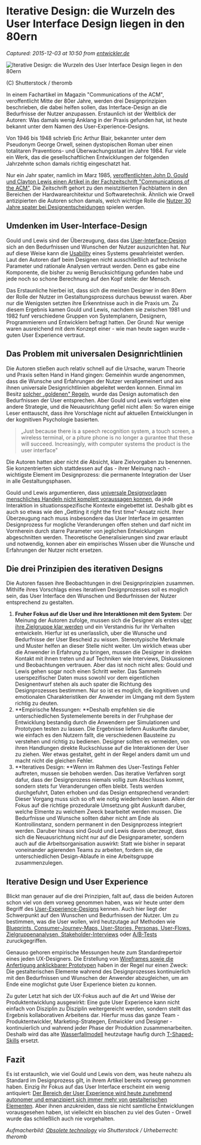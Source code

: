 # Iterative Design: die Wurzeln des User Interface Design liegen in den 80ern

_Captured: 2015-12-03 at 10:50 from [entwickler.de](https://entwickler.de/online/ux/iterative-design-user-interface-design-80ern-192104.html?xing_share=news)_

![Iterative Design: die Wurzeln des User Interface Design liegen in den 80ern](https://entwickler.de/wp-content/uploads/2015/11/user-interface-80er.jpg)

(C) Shutterstock / theromb

In einem Fachartikel im Magazin "Communications of the ACM", veroffentlicht Mitte der 80er Jahre, werden drei Designprinzipien beschrieben, die dabei helfen sollen, das Interface-Design an die Bedurfnisse der Nutzer anzupassen. Erstaunlich ist der Weitblick der Autoren: Was damals wenig Anklang in der Praxis gefunden hat, ist heute bekannt unter dem Namen des User-Experience-Designs.

Von 1946 bis 1948 schrieb Eric Arthur Blair, bekannter unter dem Pseudonym George Orwell, seinen dystopischen Roman uber einen totalitaren Praventions- und Überwachungsstaat im Jahre 1984. Fur viele ein Werk, das die gesellschaftlichen Entwicklungen der folgenden Jahrzehnte schon damals richtig eingeschatzt hat.

Nur ein Jahr spater, namlich im Marz 1985, [veroffentlichten John D. Gould und Clayton Lewis einen Artikel in der Fachzeitschrift "Communications of the ACM"](http://citeseerx.ist.psu.edu/viewdoc/download?doi=10.1.1.84.8860&rep=rep1&type=pdf). Die Zeitschrift gehort zu den meistzitierten Fachblattern in den Bereichen der Hardwarearchitektur und Softwaretechnik. Ähnlich wie Orwell antizipierten die Autoren schon damals, welch wichtige Rolle die [Nutzer 30 Jahre spater bei Designentscheidungen](https://entwickler.de/online/web-design-ux-design-ende-kreativitaet-167281.html) spielen werden.

## Umdenken im User-Interface-Design

Gould und Lewis sind der Überzeugung, dass das [User-Interface-Design](https://entwickler.de/online/ui-ux-wo-liegt-unterschied-167866.html) sich an den Bedurfnissen und Wunschen der Nutzer auszurichten hat. Nur auf diese Weise kann die [Usability](https://entwickler.de/online/agile/usability-testing-gewohnheit-184369.html) eines Systems gewahrleistet werden. Laut den Autoren darf beim Designen nicht ausschließlich auf technische Parameter und rationale Analysen vertraut werden. Denn es gabe eine Komponente, die bisher zu wenig Berucksichtigung gefunden habe und jede noch so schone Berechnung auf den Kopf stelle: der Mensch.

Das Erstaunliche hierbei ist, dass sich die meisten Designer in den 80ern der Rolle der Nutzer im Gestaltungsprozess durchaus bewusst waren. Aber nur die Wenigsten setzten ihre Erkenntnisse auch in die Praxis um. Zu diesem Ergebnis kamen Gould und Lewis, nachdem sie zwischen 1981 und 1982 funf verschiedene Gruppen von Systemplanern, Designern, Programmierern und Entwicklern befragt hatten. Der Grund: Nur wenige waren ausreichend mit dem Konzept einer - wie man heute sagen wurde - guten User Experience vertraut.

## Das Problem mit universalen Designrichtlinien

Die Autoren stießen auch relativ schnell auf die Ursache, warum Theorie und Praxis selten Hand in Hand gingen: Gemeinhin wurde angenommen, dass die Wunsche und Erfahrungen der Nutzer verallgemeinert und aus ihnen universale Designrichtlinien abgeleitet werden konnen. Einmal im Besitz [solcher „goldenen" Regeln](https://entwickler.de/online/web/gibt-es-den-goldenen-schnitt-im-webdesign-149854.html), wurde das Design automatisch den Bedurfnissen der User entsprechen. Aber Gould und Lewis verfolgten eine andere Strategie, und die Neuausrichtung gefiel nicht allen: So waren einige Leser enttauscht, dass ihre Vorschlage nicht auf aktuellen Entwicklungen in der kognitiven Psychologie basierten.

> „Just because there is a speech recognition system, a touch screen, a wireless terminal, or a piture phone is no longer a gurantee that these will succeed. Increasingly, with computer systems the product is the user interface"

Die Autoren hatten aber nicht die Absicht, klare Zielvorgaben zu benennen. Sie konzentrierten sich stattdessen auf das - ihrer Meinung nach - wichtigste Element im Designprozess: die permanente Integration der User in alle Gestaltungsphasen.

Gould und Lewis argumentieren, dass [universale Designvorlagen menschliches Handeln nicht komplett voraussagen konnen](https://entwickler.de/online/ux/ux-missverstaendnisse-teil-3-userverhalten-rational-169359.html), da jede Interaktion in situationsspezifische Kontexte eingebettet ist. Deshalb gibt es auch so etwas wie den „Getting it right the first time"-Ansatz nicht. Ihrer Überzeugung nach muss insbesondere das User Interface im gesamten Designprozess fur mogliche Veranderungen offen stehen und darf nicht im Vornherein durch starre Parameter von jeglichen Entwicklungen abgeschnitten werden. Theoretische Generalisierungen sind zwar erlaubt und notwendig, konnen aber ein empirisches Wissen uber die Wunsche und Erfahrungen der Nutzer nicht ersetzen.

## Die drei Prinzipien des iterativen Designs

Die Autoren fassen ihre Beobachtungen in drei Designprinzipien zusammen. Mithilfe ihres Vorschlags eines iterativen Designprozesses soll es moglich sein, das User Interface den Wunschen und Bedurfnissen der Nutzer entsprechend zu gestalten.

  1. **Fruher Fokus auf die User und ihre Interaktionen mit dem System**: Der Meinung der Autoren zufolge, mussen sich die Designer als erstes u[ber ihre Zielgruppe klar werden](https://entwickler.de/online/ux/ux-missverstaendnisse-hoere-immer-auf-user-170952.html) und ein Verstandnis fur ihr Verhalten entwickeln. Hierfur ist es unerlasslich, uber die Wunsche und Bedurfnisse der User Bescheid zu wissen. Stereotypische Merkmale und Muster helfen an dieser Stelle nicht weiter. Um wirklich etwas uber die Anwender in Erfahrung zu bringen, mussen die Designer in direkten Kontakt mit ihnen treten und auf Techniken wie Interviews, Diskussionen und Beobachtungen vertrauen. Aber das ist noch nicht alles: Gould und Lewis gehen sogar noch einen Schritt weiter. Das Sammeln userspezifischer Daten muss sowohl vor dem eigentlichen Designentwurf stehen als auch spater die Richtung des Designprozesses bestimmen. Nur so ist es moglich, die kognitiven und emotionalen Charakteristiken der Anwender im Umgang mit dem System richtig zu deuten.
  2. **Empirische Messungen: **Deshalb empfehlen sie die unterschiedlichen Systemelemente bereits in der Fruhphase der Entwicklung bestandig durch die Anwendern per Simulationen und Prototypen testen zu lassen. Die Ergebnisse liefern Auskunfte daruber, wie einfach es den Nutzern fallt, die verschiedenen Bausteine zu verstehen und richtig zu bedienen. Designer sollten es vermeiden, von ihren Handlungen direkte Ruckschlusse auf die Interaktionen der User zu ziehen. Wer etwas gestaltet, geht in der Regel anders damit um und macht nicht die gleichen Fehler.
  3. **Iteratives Design: **Wenn im Rahmen des User-Testings Fehler auftreten, mussen sie behoben werden. Das iterative Verfahren sorgt dafur, dass der Designprozess niemals vollig zum Abschluss kommt, sondern stets fur Veranderungen offen bleibt. Tests werden durchgefuhrt, Daten erhoben und das Design entsprechend verandert: Dieser Vorgang muss sich so oft wie notig wiederholen lassen. Allein der Fokus auf die richtige prozedurale Umsetzung gibt Auskunft daruber, welche Elmente zu welchem Zweck bearbeitet werden mussen. Die Bedurfnisse und Wunsche sollten daher nicht am Ende als Kontrollinstanz, sondern permanent in den Designprozess integriert werden. Daruber hinaus sind Gould und Lewis davon uberzeugt, dass sich die Neuausrichtung nicht nur auf die Designparameter, sondern auch auf die Arbeitsorganisation auswirkt: Statt wie bisher in separat voneinander agierenden Teams zu arbeiten, fordern sie, die unterschiedlichen Design-Ablaufe in eine Arbeitsgruppe zusammenzulegen.

## Iterative Design und User Experience

Blickt man genauer auf die drei Prinzipien, fallt auf, dass die beiden Autoren schon viel von dem vorweg genommen haben, was wir heute unter dem Begriff des [User-Experience-Designs](https://entwickler.de/online/ux/user-experience-dossier-teil-1-ui-versus-ux-185990.html) kennen. Auch hier liegt der Schwerpunkt auf den Wunschen und Bedurfnissen der Nutzer. Um zu bestimmen, was die User wollen, wird heutzutage auf Methoden wie [Blueprints, Consumer-Journey-Maps, User-Stories, Personas, User-Flows, Zielgruppenanalysen, Stakeholder-Interviews](https://entwickler.de/online/ux/user-experience-dossier-teil-2-ux-best-practices-188938.html) oder [A/B-Tests](https://entwickler.de/online/ux/a-b-tests-conversion-user-experience-verbessern-infografik-184064.html) zuruckgegriffen.

Genauso gehoren empirische Messungen heute zum Standardrepertoir eines jeden UX-Designers. Die Erstellung von [Wireframes sowie die Anfertigung anklickbarer Prototypen](https://entwickler.de/online/ux/user-experience-dossier-teil-2-ux-best-practices-188938.html) haben in der Regel nur einen Zweck: Die gestalterischen Elemente wahrend des Designprozesses kontinuierlich mit den Bedurfnissen und Wunschen der Anwender abzugleichen, um am Ende eine moglichst gute User Experience bieten zu konnen.

Zu guter Letzt hat sich der UX-Fokus auch auf die Art und Weise der Produktentwicklung ausgewirkt: Eine gute User Experience kann nicht einfach von Disziplin zu Disziplin weitergereicht werden, sondern stellt das Ergebnis kollaborativen Arbeitens dar. Hierfur muss das ganze Team - Produktentwickler, Marketing-Strategen, Entwickler und Designer - kontinuierlich und wahrend jeder Phase der Produktion zusammenarbeiten. Deshalb wird das alte [Wasserfallmodell](https://de.wikipedia.org/wiki/Wasserfallmodell) heutzutage haufig durch [T-Shaped-Skills](https://en.wikipedia.org/wiki/T-shaped_skills) ersetzt.

## Fazit

Es ist erstaunlich, wie viel Gould und Lewis von dem, was heute nahezu als Standard im Designprozess gilt, in ihrem Artikel bereits vorweg genommen haben. Einzig ihr Fokus auf das User Interface erscheint ein wenig antiquiert: [Der Bereich der User Experience wird heute zunehmend autonomer und emanzipiert sich immer mehr von gestalterischen Elementen](https://entwickler.de/online/ux/wie-sich-touch-auf-die-ux-auswirkt-185020.html). Aber ihnen anzukreiden, dass sie nicht samtliche Entwicklungen vorausgesehen haben, ist vielleicht ein bisschen zu viel des Guten - Orwell wurde das schließlich auch nie vorgehalten.

_Aufmacherbild: [Obsolete technology](http://www.shutterstock.com/pic-251893657/stock-vector-obsolete-technology-flat-design.html?language=de&src=G7ctXiIdwU9bUn6Yf0BgAA-1-62) via Shutterstock / Urheberrecht: theromb_
